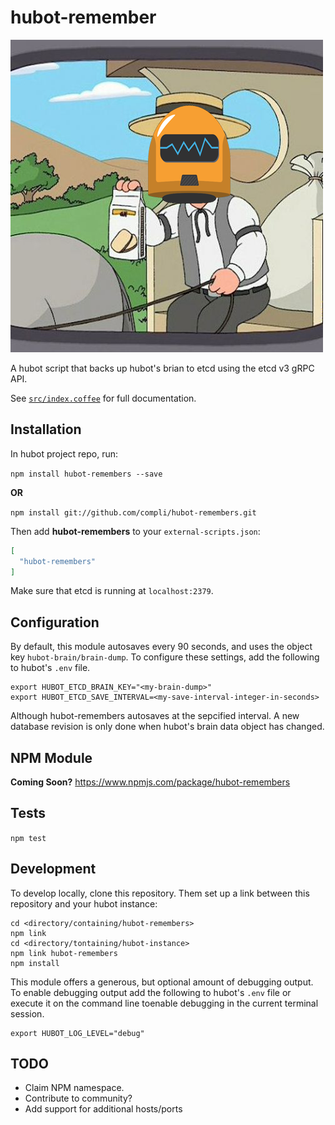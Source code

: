 # hubot-remember

![Remember when...?  Hubot remembers](hubot-remembers.png)

A hubot script that backs up hubot's brian to etcd using the etcd v3 gRPC API.

See [`src/index.coffee`](src/index.coffee) for full documentation.

## Installation

In hubot project repo, run:

`npm install hubot-remembers --save`

**OR**

`npm install git://github.com/compli/hubot-remembers.git`

Then add **hubot-remembers** to your `external-scripts.json`:

```json
[
  "hubot-remembers"
]
```

Make sure that etcd is running at `localhost:2379`.

## Configuration

By default, this module autosaves every 90 seconds, and uses the object key `hubot-brain/brain-dump`.  To configure these settings, add the following to hubot's `.env` file.

```
export HUBOT_ETCD_BRAIN_KEY="<my-brain-dump>"
export HUBOT_ETCD_SAVE_INTERVAL=<my-save-interval-integer-in-seconds>
```

Although hubot-remembers autosaves at the sepcified interval.  A new database revision is only done when hubot's brain data object has changed.

## NPM Module

**Coming Soon?**
https://www.npmjs.com/package/hubot-remembers

## Tests

`npm test`

## Development

To develop locally, clone this repository.  Them set up a link between this repository and your hubot instance:

```
cd <directory/containing/hubot-remembers>
npm link
cd <directory/tontaining/hubot-instance>
npm link hubot-remembers
npm install
```

This module offers a generous, but optional amount of debugging output.  To enable debugging output add the following to hubot's `.env` file or execute it on the command line toenable debugging in the current terminal session.

```
export HUBOT_LOG_LEVEL="debug"
```

## TODO

- Claim NPM namespace.
- Contribute to community?
- Add support for additional hosts/ports
